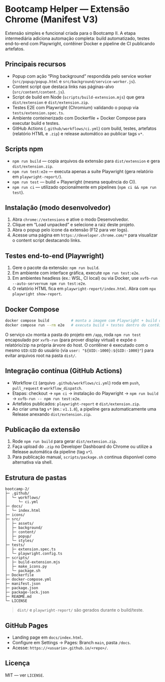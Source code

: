 # Bootcamp Helper — Extensão Chrome (Manifest V3)

Extensão simples e funcional criada para o Bootcamp II. A etapa intermediária adiciona automação completa: build automatizado, testes end-to-end com Playwright, contêiner Docker e pipeline de CI publicando artefatos.

## Principais recursos

- Popup com ação “Ping background” respondida pelo service worker (`src/popup/popup.html` e `src/background/service-worker.js`).
- Content script que destaca links nas páginas-alvo (`src/content/content.js`).
- Script de build em Node (`scripts/build-extension.mjs`) que gera `dist/extension` e `dist/extension.zip`.
- Testes E2E com Playwright (Chromium) validando o popup via `tests/extension.spec.ts`.
- Ambiente conteinerizado com Dockerfile + Docker Compose para executar build e testes.
- GitHub Actions (`.github/workflows/ci.yml`) com build, testes, artefatos (relatório HTML e `.zip`) e release automático ao publicar tags `v*`.

## Scripts npm

- `npm run build` — copia arquivos da extensão para `dist/extension` e gera `dist/extension.zip`.
- `npm run test:e2e` — executa apenas a suíte Playwright (gera relatório em `playwright-report/`).
- `npm run test` — build + Playwright (mesma sequência do CI).
- `npm run ci` — utilizado opcionalmente em pipelines (`npm ci && npm run test`).

## Instalação (modo desenvolvedor)

1. Abra `chrome://extensions` e ative o modo Desenvolvedor.
2. Clique em “Load unpacked” e selecione a raiz deste projeto.
3. Abra o popup pelo ícone da extensão (F12 para ver logs).
4. Acesse uma página em `https://developer.chrome.com/*` para visualizar o content script destacando links.

## Testes end-to-end (Playwright)

1. Gere o pacote da extensão: `npm run build`.
2. Em ambiente com interface gráfica, execute `npm run test:e2e`.
3. Em ambientes headless (ex.: WSL, CI local) ou via Docker, use `xvfb-run --auto-servernum npm run test:e2e`.
4. O relatório HTML fica em `playwright-report/index.html`. Abra com `npx playwright show-report`.

## Docker Compose

```bash
docker compose build          # monta a imagem com Playwright + build da extensão
docker compose run --rm e2e   # executa build + testes dentro do contêiner
```

O serviço `e2e` monta a pasta do projeto em `/app`, roda `npm run test` encapsulado por `xvfb-run` (para prover display virtual) e expõe o relatório/zip na própria árvore do host. O contêiner é executado com o mesmo `UID:GID` do usuário (via `user: "${UID:-1000}:${GID:-1000}"`) para evitar arquivos root na pasta `dist/`.

## Integração contínua (GitHub Actions)

- Workflow `CI` (arquivo `.github/workflows/ci.yml`) roda em `push`, `pull_request` e `workflow_dispatch`.
- Etapas: checkout → `npm ci` → instalação do Playwright → `npm run build` → `xvfb-run -- npm run test:e2e`.
- Artefatos publicados: `playwright-report` e `dist/extension.zip`.
- Ao criar uma tag `v*` (ex.: `v1.1.0`), a pipeline gera automaticamente uma Release anexando `dist/extension.zip`.

## Publicação da extensão

1. Rode `npm run build` para gerar `dist/extension.zip`.
2. Faça upload do `.zip` no Developer Dashboard do Chrome ou utilize a Release automática da pipeline (tag `v*`).
3. Para publicação manual, `scripts/package.sh` continua disponível como alternativa via shell.

## Estrutura de pastas

```
bootcamp-2/
├─ .github/
│  └─ workflows/
│     └─ ci.yml
├─ docs/
│  └─ index.html
├─ icons/
├─ src/
│  ├─ assets/
│  ├─ background/
│  ├─ content/
│  ├─ popup/
│  └─ styles/
├─ tests/
│  ├─ extension.spec.ts
│  └─ playwright.config.ts
├─ scripts/
│  ├─ build-extension.mjs
│  ├─ make_icons.py
│  └─ package.sh
├─ Dockerfile
├─ docker-compose.yml
├─ manifest.json
├─ package.json
├─ package-lock.json
├─ README.md
└─ LICENSE
```

> `dist/` e `playwright-report/` são gerados durante o build/teste.

## GitHub Pages

- Landing page em `docs/index.html`.
- Configure em Settings → Pages: Branch `main`, pasta `/docs`.
- Acesse: `https://<usuario>.github.io/<repo>/`.

## Licença

MIT — ver `LICENSE`.
